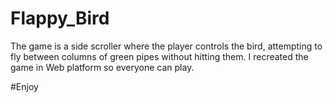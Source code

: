 # Flappy_Bird
The game is a side scroller where the player controls the bird, attempting to fly between columns of green pipes without hitting them.
I recreated the game in Web platform so everyone can play.

#Enjoy
